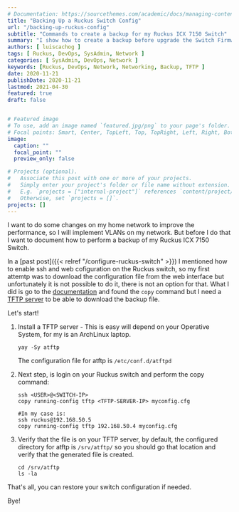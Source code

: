 ```yaml
---
# Documentation: https://sourcethemes.com/academic/docs/managing-content/
title: "Backing Up a Ruckus Switch Config"
url: "/backing-up-ruckus-config"
subtitle: "Commands to create a backup for my Ruckus ICX 7150 Switch"
summary: "I show how to create a backup before upgrade the Switch Firmware"
authors: [ luiscachog ]
tags: [ Ruckus, DevOps, SysAdmin, Network ]
categories: [ SysAdmin, DevOps, Network ]
keywords: [Ruckus, DevOps, Network, Networking, Backup, TFTP ]
date: 2020-11-21
publishDate: 2020-11-21
lastmod: 2021-04-30
featured: true
draft: false


# Featured image
# To use, add an image named `featured.jpg/png` to your page's folder.
# Focal points: Smart, Center, TopLeft, Top, TopRight, Left, Right, BottomLeft, Bottom, BottomRight.
image:
  caption: ""
  focal_point: ""
  preview_only: false

# Projects (optional).
#   Associate this post with one or more of your projects.
#   Simply enter your project's folder or file name without extension.
#   E.g. `projects = ["internal-project"]` references `content/project/deep-learning/index.md`.
#   Otherwise, set `projects = []`.
projects: []
---
```


I want to do some changes on my home network to improve the performance, so I will implement VLANs on my network.
But before I do that I want to document how to perform a backup of my Ruckus ICX 7150 Switch.

In a [past post]({{< relref "/configure-ruckus-switch" >}}) I mentioned how to enable ssh and web cofiguration on the Ruckus switch,
so my first attemtp was to download the configuration file from the web interface but unfortunately it is not possible to do it, there is not an option for that.
What I did is go to the [documentation](http://docs.ruckuswireless.com/fastiron/hardware/icx7150-installguide/GUID-25306120-376C-44B2-BAE7-3D969EC889A3.html)
and found the `copy` command but I need a [TFTP server](https://en.wikipedia.org/wiki/Trivial_File_Transfer_Protocol) to be able to download the backup file.

Let's start!

1. Install a TFTP server - This is easy will depend on your Operative System, for my is an ArchLinux laptop.

    ```shell
    yay -Sy atftp
    ```

    The configuration file for atftp is `/etc/conf.d/atftpd`

1. Next step, is login on your Ruckus switch and perform the copy command:

    ```shell
    ssh <USER>@<SWITCH-IP>
    copy running-config tftp <TFTP-SERVER-IP> myconfig.cfg

    #In my case is:
    ssh ruckus@192.168.50.5
    copy running-config tftp 192.168.50.4 myconfig.cfg
    ```

1. Verify that the file is on your TFTP server, by default, the configured directory for atftp is `/srv/atftp/` so you should go that location and verify that the generated file is created.

    ```shell
    cd /srv/atftp
    ls -la
    ```

That's all, you can restore your switch configuration if needed.

Bye!
